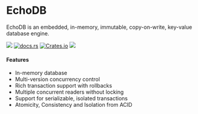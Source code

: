 # EchoDB

EchoDB is an embedded, in-memory, immutable, copy-on-write, key-value database engine.

[![](https://img.shields.io/badge/status-alpha-ff00bb.svg?style=flat-square)](https://github.com/surrealdb/echodb) [![docs.rs](https://img.shields.io/docsrs/echodb?style=flat-square)](https://docs.rs/echodb/) [![Crates.io](https://img.shields.io/crates/v/echodb?style=flat-square)](https://crates.io/crates/echodb) [![](https://img.shields.io/badge/license-Apache_License_2.0-00bfff.svg?style=flat-square)](https://github.com/surrealdb/echodb) 

#### Features

- In-memory database
- Multi-version concurrency control
- Rich transaction support with rollbacks
- Multiple concurrent readers without locking
- Support for serializable, isolated transactions
- Atomicity, Consistency and Isolation from ACID
